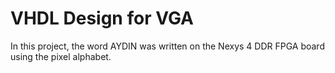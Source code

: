 # VHDL Design for VGA
In this project, the word AYDIN was written on the Nexys 4 DDR FPGA board using the pixel alphabet.
